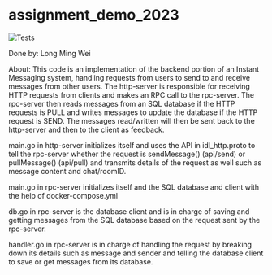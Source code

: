 # assignment_demo_2023

![Tests](https://github.com/TikTokTechImmersion/assignment_demo_2023/actions/workflows/test.yml/badge.svg)

Done by: Long Ming Wei 

About: This code is an implementation of the backend portion of an Instant Messaging system, handling 
requests from users to send to and receive messages from other users. The http-server is responsible 
for receiving HTTP requests from clients and makes an RPC call to the rpc-server. The rpc-server then 
reads messages from an SQL database if the HTTP requests is PULL and writes messages to update the 
database if the HTTP request is SEND. The messages read/written will then be sent back to the http-server
and then to the client as feedback. 

main.go in http-server initializes itself and uses the API in idl_http.proto to tell the rpc-server whether the request is
sendMessage() (api/send) or pullMessage() (api/pull) and transmits details of the request as well such
as message content and chat/roomID. 

main.go in rpc-server initializes itself and the SQL database and client with the help of docker-compose.yml

db.go in rpc-server is the database client and is in charge of saving and getting messages from the 
SQL database based on the request sent by the rpc-server.

handler.go in rpc-server is in charge of handling the request by breaking down its details such as 
message and sender and telling the database client to save or get messages from its database.